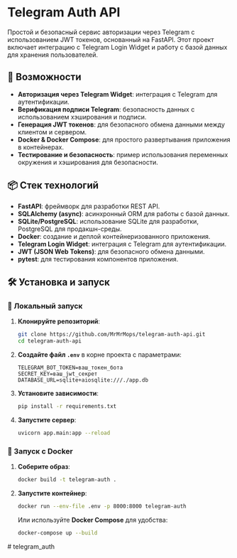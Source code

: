 # Telegram Auth API

Простой и безопасный сервис авторизации через Telegram с использованием JWT токенов, основанный на FastAPI. Этот проект включает интеграцию с Telegram Login Widget и работу с базой данных для хранения пользователей.

## 🚀 Возможности

- **Авторизация через Telegram Widget**: интеграция с Telegram для аутентификации.
- **Верификация подписи Telegram**: безопасность данных с использованием хэширования и подписи.
- **Генерация JWT токенов**: для безопасного обмена данными между клиентом и сервером.
- **Docker & Docker Compose**: для простого развертывания приложения в контейнерах.
- **Тестирование и безопасность**: пример использования переменных окружения и хэширования для безопасности.

## 📦 Стек технологий

- **FastAPI**: фреймворк для разработки REST API.
- **SQLAlchemy (async)**: асинхронный ORM для работы с базой данных.
- **SQLite/PostgreSQL**: использование SQLite для разработки, PostgreSQL для продакшн-среды.
- **Docker**: создание и деплой контейнеризованного приложения.
- **Telegram Login Widget**: интеграция с Telegram для аутентификации.
- **JWT (JSON Web Tokens)**: для безопасного обмена данными.
- **pytest**: для тестирования компонентов приложения.

## 🛠 Установка и запуск

### 🔧 Локальный запуск

1. **Клонируйте репозиторий**:
    ```bash
    git clone https://github.com/MrMrMops/telegram-auth-api.git
    cd telegram-auth-api
    ```

2. **Создайте файл `.env`** в корне проекта с параметрами:
    ```env
    TELEGRAM_BOT_TOKEN=ваш_токен_бота
    SECRET_KEY=ваш_jwt_секрет
    DATABASE_URL=sqlite+aiosqlite:///./app.db
    ```

3. **Установите зависимости**:
    ```bash
    pip install -r requirements.txt
    ```

4. **Запустите сервер**:
    ```bash
    uvicorn app.main:app --reload
    ```

### 🐳 Запуск с Docker

1. **Соберите образ**:
    ```bash
    docker build -t telegram-auth .
    ```

2. **Запустите контейнер**:
    ```bash
    docker run --env-file .env -p 8000:8000 telegram-auth
    ```

   Или используйте **Docker Compose** для удобства:
   ```bash
   docker-compose up --build
#   t e l e g r a m _ a u t h  
 